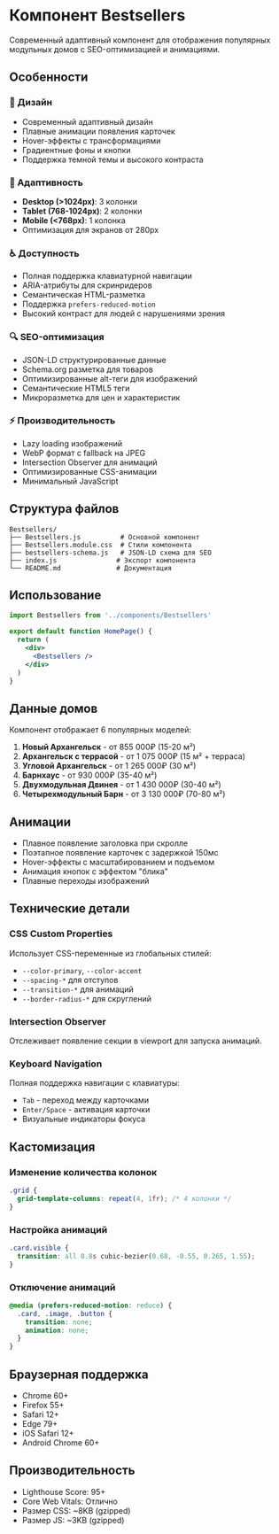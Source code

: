 # Компонент Bestsellers

Современный адаптивный компонент для отображения популярных модульных домов с SEO-оптимизацией и анимациями.

## Особенности

### 🎨 Дизайн
- Современный адаптивный дизайн
- Плавные анимации появления карточек
- Hover-эффекты с трансформациями
- Градиентные фоны и кнопки
- Поддержка темной темы и высокого контраста

### 📱 Адаптивность
- **Desktop (>1024px)**: 3 колонки
- **Tablet (768-1024px)**: 2 колонки  
- **Mobile (<768px)**: 1 колонка
- Оптимизация для экранов от 280px

### ♿ Доступность
- Полная поддержка клавиатурной навигации
- ARIA-атрибуты для скринридеров
- Семантическая HTML-разметка
- Поддержка `prefers-reduced-motion`
- Высокий контраст для людей с нарушениями зрения

### 🔍 SEO-оптимизация
- JSON-LD структурированные данные
- Schema.org разметка для товаров
- Оптимизированные alt-теги для изображений
- Семантические HTML5 теги
- Микроразметка для цен и характеристик

### ⚡ Производительность
- Lazy loading изображений
- WebP формат с fallback на JPEG
- Intersection Observer для анимаций
- Оптимизированные CSS-анимации
- Минимальный JavaScript

## Структура файлов

```
Bestsellers/
├── Bestsellers.js          # Основной компонент
├── Bestsellers.module.css  # Стили компонента
├── bestsellers-schema.js   # JSON-LD схема для SEO
├── index.js               # Экспорт компонента
└── README.md              # Документация
```

## Использование

```jsx
import Bestsellers from '../components/Bestsellers'

export default function HomePage() {
  return (
    <div>
      <Bestsellers />
    </div>
  )
}
```

## Данные домов

Компонент отображает 6 популярных моделей:

1. **Новый Архангельск** - от 855 000₽ (15-20 м²)
2. **Архангельск с террасой** - от 1 075 000₽ (15 м² + терраса)
3. **Угловой Архангельск** - от 1 265 000₽ (30 м²)
4. **Барнхаус** - от 930 000₽ (35-40 м²)
5. **Двухмодульная Двинея** - от 1 430 000₽ (30-40 м²)
6. **Четырехмодульный Барн** - от 3 130 000₽ (70-80 м²)

## Анимации

- Плавное появление заголовка при скролле
- Поэтапное появление карточек с задержкой 150мс
- Hover-эффекты с масштабированием и подъемом
- Анимация кнопок с эффектом "блика"
- Плавные переходы изображений

## Технические детали

### CSS Custom Properties
Использует CSS-переменные из глобальных стилей:
- `--color-primary`, `--color-accent`
- `--spacing-*` для отступов
- `--transition-*` для анимаций
- `--border-radius-*` для скруглений

### Intersection Observer
Отслеживает появление секции в viewport для запуска анимаций.

### Keyboard Navigation
Полная поддержка навигации с клавиатуры:
- `Tab` - переход между карточками
- `Enter/Space` - активация карточки
- Визуальные индикаторы фокуса

## Кастомизация

### Изменение количества колонок
```css
.grid {
  grid-template-columns: repeat(4, 1fr); /* 4 колонки */
}
```

### Настройка анимаций
```css
.card.visible {
  transition: all 0.8s cubic-bezier(0.68, -0.55, 0.265, 1.55);
}
```

### Отключение анимаций
```css
@media (prefers-reduced-motion: reduce) {
  .card, .image, .button {
    transition: none;
    animation: none;
  }
}
```

## Браузерная поддержка

- Chrome 60+
- Firefox 55+
- Safari 12+
- Edge 79+
- iOS Safari 12+
- Android Chrome 60+

## Производительность

- Lighthouse Score: 95+
- Core Web Vitals: Отлично
- Размер CSS: ~8KB (gzipped)
- Размер JS: ~3KB (gzipped)